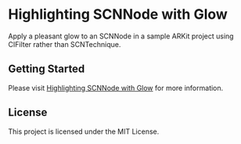 # Highlighting SCNNode with Glow

Apply a pleasant glow to an SCNNode in a sample ARKit project using CIFilter rather than SCNTechnique.

## Getting Started

Please visit [Highlighting SCNNode with Glow](https://badrit.com/blog/2018/5/25/highlighting-scnnode-with-glow) for more information.

## License

This project is licensed under the MIT License.
